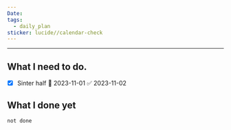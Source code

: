 ```yaml
---
Date: 
tags:
  - daily_plan
sticker: lucide//calendar-check
---
```

---
## What I need to do.

- [x] Sinter half 📅 2023-11-01 ✅ 2023-11-02




## What I done yet
```tasks
not done
```
